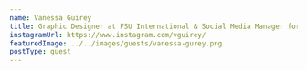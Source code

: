 ```yaml
---
name: Vanessa Guirey
title: Graphic Designer at FSU International & Social Media Manager for Tallahassee's Rising OM Yoga
instagramUrl: https://www.instagram.com/vguirey/
featuredImage: ../../images/guests/vanessa-gurey.png
postType: guest
---
```

